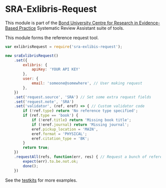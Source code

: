 SRA-Exlibris-Request
====================
This module is part of the [Bond University Centre for Research in Evidence-Based Practice](https://github.com/CREBP) Systematic Review Assistant suite of tools.

This module forms the reference request tool.

```javascript
var exlibrisRequest = require('sra-exlibis-request');

new sraExlibrisRequest()
	.set({
		exlibris: {
			apiKey: 'YOUR API KEY'
		},
		user: {
			email: 'someone@somewhere', // User making request
		},
	})
	.set('request.source', 'SRA') // Set some extra request fields
	.set('request.note', 'SRA')
	.set('validator', (ref, eref) => { // Custom validator code
		if (!ref.type) return 'No reference type specified';
		if (ref.type == 'book') {
			if (!eref.title) return 'Missing book title';
			if (!eref.journal) return 'Missing journal';
			eref.pickup_location = 'MAIN',
			eref.format = 'PHYSICAL';
			eref.citation_type = 'BK';
		}
		return true;
	})
	.requestAll(refs, function(err, res) { // Request a bunch of references (maybe use reflib - https://github.com/hash-bang/Reflib-Node - to read in a library?)
		expect(err).to.be.not.ok;
		done();
	})
```

See the [testkits](test/) for more examples.
